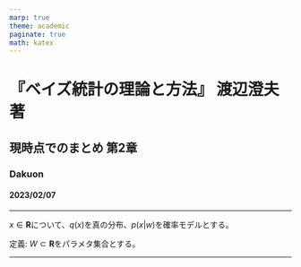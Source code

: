 ```yaml
---
marp: true
theme: academic
paginate: true
math: katex
---
```

<!-- _class: lead -->
# 『ベイズ統計の理論と方法』 渡辺澄夫 著

## 現時点でのまとめ 第2章

### Dakuon

#### 2023/02/07

---
<!-- _header:  -->
$x\in \mathbf{R}$について、$q(x)$を真の分布、$p(x| w)$を確率モデルとする。

定義: $W\subset \mathbf{R}$をパラメタ集合とする。

---
<!-- _header:  -->
